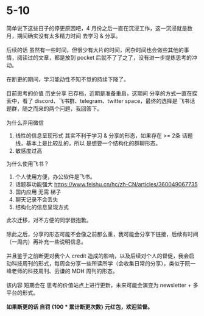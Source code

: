 # 5-10

简单说下这些日子的停更原因吧，4 月份之后一直在沉浸工作，这一沉浸就是数月，期间确实没有太多精力时间 去学习 & 分享。\
\
后续的话 虽然有一些时间，但很少有大片的时间，闲杂时间也会做些其他的事情，阅读过的文章，都是放到 pocket 后就不了了之了，没有进一步提炼思考的冲动。\
\
在断更的期间，学习能动性不知不觉的持续下降了。\
\
目前思考的价值 历史分享 已存档，近期是准备重启，这期间 分享的方式一直在探索中，看了 discord、飞书群、telegram、twitter space，最终的选择是 飞书话题群，随之而来的两个问题，我回答下。\
\
为什么弃用微信

1. 线性的信息呈现形式 其实不利于学习 & 分享的形态，如果存在 >= 2条 话题线，基本上是比较乱的，所以 是想要一个结构化的群聊形态。
2. 敏感度过高

为什么使用飞书？

1. 个人使用方便，办公软件是飞书。
2. 话题群功能强大 https://www.feishu.cn/hc/zh-CN/articles/360049067735
3. 国内应用 无需 梯子
4. 聊天记录不会丢失
5. 结构化的信息呈现方式

此次迁移，对不方便的同学很抱歉。\
\
除此之后，分享的形态可能不会像之前那么重，我可能会分享下链接，后续有时间（一周内）再补充一些说明信息。 \
\
并且鉴于之前断更对我个人 credit 造成的影响，以及后续对个人的督促，我会启动科技周刊的形式，每周会分享一些所读所学（会收集日常的分享），类似于阮一峰老师的科技周刊、云谦的 MDH 周刊的形态。 \
\
该内容 短期会在 思考的价值站点上进行更新，未来可能会演变为 newsletter + 多平台的形式。\
\
**如果断更的话 自罚 {100 \* 累计断更次数} 元红包，欢迎监督。**
